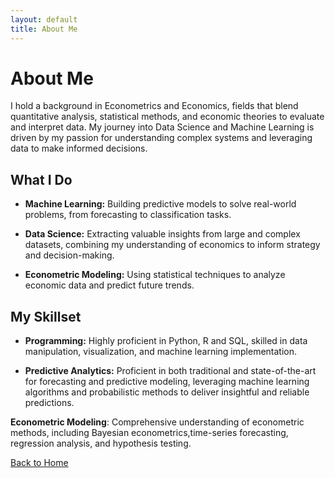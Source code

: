 ```yaml
---
layout: default
title: About Me
---
```


# About Me

I hold a background in Econometrics and Economics, fields that blend quantitative analysis, statistical methods, and economic theories to evaluate and interpret data. My journey into Data Science and Machine Learning is driven by my passion for understanding complex systems and leveraging data to make informed decisions.

## What I Do

- **Machine Learning:** Building predictive models to solve real-world problems, from forecasting to classification tasks.

- **Data Science:** Extracting valuable insights from large and complex datasets, combining my understanding of economics to inform strategy and decision-making.

- **Econometric Modeling:** Using statistical techniques to analyze economic data and predict future trends.
  
  
## My Skillset

- **Programming:** Highly proficient in Python, R and SQL, skilled in data manipulation, visualization, and machine learning implementation.

- **Predictive Analytics:** Proficient in both traditional and state-of-the-art for forecasting and predictive modeling, leveraging machine learning algorithms and probabilistic methods to deliver insightful and reliable predictions.
  
**Econometric Modeling**: Comprehensive understanding of econometric methods, including Bayesian econometrics,time-series forecasting, regression analysis, and hypothesis testing.


[Back to Home](./)

